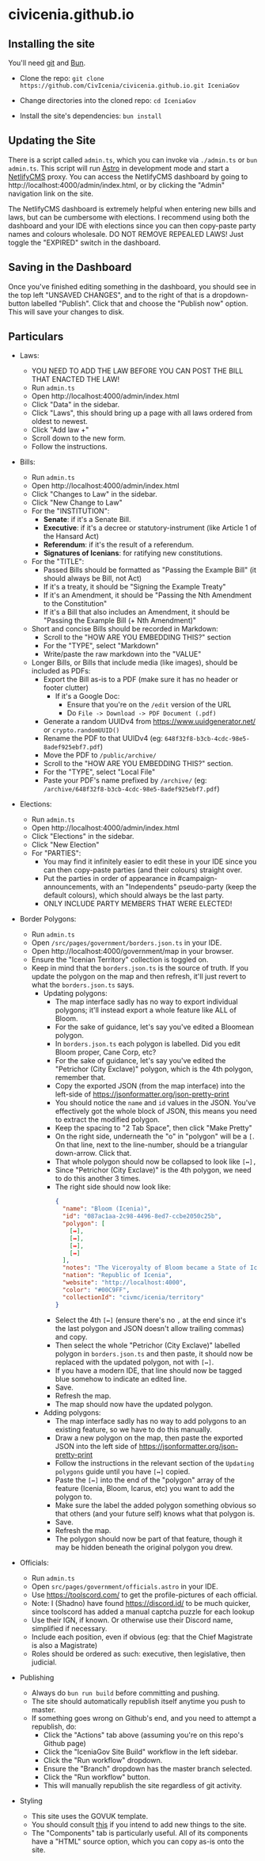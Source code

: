 # civicenia.github.io

## Installing the site

You'll need [git](https://git-scm.com/downloads) and [Bun](https://bun.sh/).

- Clone the repo: `git clone https://github.com/CivIcenia/civicenia.github.io.git IceniaGov`

- Change directories into the cloned repo: `cd IceniaGov`

- Install the site's dependencies: `bun install`

## Updating the Site

There is a script called `admin.ts`, which you can invoke via `./admin.ts` or `bun admin.ts`. This script will run [Astro](https://docs.astro.build/en/getting-started/) in development mode and start a [NetlifyCMS](https://v1.netlifycms.org/) proxy. You can access the NetlifyCMS dashboard by going to http://localhost:4000/admin/index.html, or by clicking the "Admin" navigation link on the site.

The NetlifyCMS dashboard is extremely helpful when entering new bills and laws, but can be cumbersome with elections. I recommend using both the dashboard and your IDE with elections since you can then copy-paste party names and colours wholesale. DO NOT REMOVE REPEALED LAWS! Just toggle the "EXPIRED" switch in the dashboard.

## Saving in the Dashboard

Once you've finished editing something in the dashboard, you should see in the top left "UNSAVED CHANGES", and to the right of that is a dropdown-button labelled "Publish". Click that and choose the "Publish now" option. This will save your changes to disk.

## Particulars

- Laws:
  - YOU NEED TO ADD THE LAW BEFORE YOU CAN POST THE BILL THAT ENACTED THE LAW!
  - Run `admin.ts`
  - Open http://localhost:4000/admin/index.html
  - Click "Data" in the sidebar.
  - Click "Laws", this should bring up a page with all laws ordered from oldest to newest.
  - Click "Add law +"
  - Scroll down to the new form.
  - Follow the instructions.


- Bills:
  - Run `admin.ts`
  - Open http://localhost:4000/admin/index.html
  - Click "Changes to Law" in the sidebar.
  - Click "New Change to Law"
  - For the "INSTITUTION":
    - **Senate**: if it's a Senate Bill.
    - **Executive**: if it's a decree or statutory-instrument (like Article 1 of the Hansard Act)
    - **Referendum**: if it's the result of a referendum.
    - **Signatures of Icenians**: for ratifying new constitutions.
  - For the "TITLE":
    - Passed Bills should be formatted as "Passing the Example Bill" (it should always be Bill, not Act)
    - If it's a treaty, it should be "Signing the Example Treaty"
    - If it's an Amendment, it should be "Passing the Nth Amendment to the Constitution"
    - If it's a Bill that also includes an Amendment, it should be "Passing the Example Bill (+ Nth Amendment)"
  - Short and concise Bills should be recorded in Markdown:
    - Scroll to the "HOW ARE YOU EMBEDDING THIS?" section
    - For the "TYPE", select "Markdown"
    - Write/paste the raw markdown into the "VALUE"
  - Longer Bills, or Bills that include media (like images), should be included as PDFs:
    - Export the Bill as-is to a PDF (make sure it has no header or footer clutter)
      - If it's a Google Doc:
        - Ensure that you're on the `/edit` version of the URL
        - Do `File -> Download -> PDF Document (.pdf)`
    - Generate a random UUIDv4 from https://www.uuidgenerator.net/ or `crypto.randomUUID()`
    - Rename the PDF to that UUIDv4 (eg: `648f32f8-b3cb-4cdc-98e5-8adef925ebf7.pdf`)
    - Move the PDF to `/public/archive/`
    - Scroll to the "HOW ARE YOU EMBEDDING THIS?" section.
    - For the "TYPE", select "Local File"
    - Paste your PDF's name prefixed by `/archive/` (eg: `/archive/648f32f8-b3cb-4cdc-98e5-8adef925ebf7.pdf`)


- Elections:
  - Run `admin.ts`
  - Open http://localhost:4000/admin/index.html
  - Click "Elections" in the sidebar.
  - Click "New Election"
  - For "PARTIES":
    - You may find it infinitely easier to edit these in your IDE since you can then copy-paste parties (and their colours) straight over.
    - Put the parties in order of appearance in #campaign-announcements, with an "Independents" pseudo-party (keep the default colours), which should always be the last party.
    - ONLY INCLUDE PARTY MEMBERS THAT WERE ELECTED!


- Border Polygons:
  - Run `admin.ts`
  - Open `/src/pages/government/borders.json.ts` in your IDE.
  - Open http://localhost:4000/government/map in your browser.
  - Ensure the "Icenian Territory" collection is toggled on.
  - Keep in mind that the `borders.json.ts` is the source of truth. If you update the polygon on the map and then refresh, it'll just revert to what the `borders.json.ts` says.
    - Updating polygons:
      - The map interface sadly has no way to export individual polygons; it'll instead export a whole feature like ALL of Bloom.
      - For the sake of guidance, let's say you've edited a Bloomean polygon.
      - In `borders.json.ts` each polygon is labelled. Did you edit Bloom proper, Cane Corp, etc?
      - For the sake of guidance, let's say you've edited the "Petrichor (City Exclave)" polygon, which is the 4th polygon, remember that.
      - Copy the exported JSON (from the map interface) into the left-side of https://jsonformatter.org/json-pretty-print
      - You should notice the `name` and `id` values in the JSON. You've effectively got the whole block of JSON, this means you need to extract the modified polygon.
      - Keep the spacing to "2 Tab Space", then click "Make Pretty"
      - On the right side, underneath the "o" in "polygon" will be a `[`. On that line, next to the line-number, should be a triangular down-arrow. Click that.
      - That whole polygon should now be collapsed to look like `[↔],`
      - Since "Petrichor (City Exclave)" is the 4th polygon, we need to do this another 3 times.
      - The right side should now look like:
        ```json
        {
          "name": "Bloom (Icenia)",
          "id": "087ac1aa-2c98-4496-8ed7-ccbe2050c25b",
          "polygon": [
            [↔],
            [↔],
            [↔],
            [↔]
          ],
          "notes": "The Viceroyalty of Bloom became a State of Icenia on 27th June 2022. Petrichor merged into Bloom on 19th March 2023.",
          "nation": "Republic of Icenia",
          "website": "http://localhost:4000",
          "color": "#00C9FF",
          "collectionId": "civmc/icenia/territory"
        }
        ```
      - Select the 4th `[↔]` (ensure there's no `,` at the end since it's the last polygon and JSON doesn't allow trailing commas) and copy.
      - Then select the whole "Petrichor (City Exclave)" labelled polygon in `borders.json.ts` and then paste, it should now be replaced with the updated polygon, not with `[↔]`.
      - If you have a modern IDE, that line should now be tagged blue somehow to indicate an edited line.
      - Save.
      - Refresh the map.
      - The map should now have the updated polygon.
    - Adding polygons:
      - The map interface sadly has no way to add polygons to an existing feature, so we have to do this manually.
      - Draw a new polygon on the map, then paste the exported JSON into the left side of https://jsonformatter.org/json-pretty-print
      - Follow the instructions in the relevant section of the `Updating polygons` guide until you have `[↔]` copied.
      - Paste the `[↔]` into the end of the "polygon" array of the feature (Icenia, Bloom, Icarus, etc) you want to add the polygon to.
      - Make sure the label the added polygon something obvious so that others (and your future self) knows what that polygon is.
      - Save.
      - Refresh the map.
      - The polygon should now be part of that feature, though it may be hidden beneath the original polygon you drew.


- Officials:
  - Run `admin.ts`
  - Open `src/pages/government/officials.astro` in your IDE.
  - Use https://toolscord.com/ to get the profile-pictures of each official.
  - Note: I (Shadno) have found https://discord.id/ to be much quicker, since toolscord has added a manual captcha puzzle for each lookup
  - Use their IGN, if known. Or otherwise use their Discord name, simplified if necessary.
  - Include each position, even if obvious (eg: that the Chief Magistrate is also a Magistrate)
  - Roles should be ordered as such: executive, then legislative, then judicial.


- Publishing
  - Always do `bun run build` before committing and pushing.
  - The site should automatically republish itself anytime you push to master.
  - If something goes wrong on Github's end, and you need to attempt a republish, do:
    - Click the "Actions" tab above (assuming you're on this repo's Github page)
    - Click the "IceniaGov Site Build" workflow in the left sidebar.
    - Click the "Run workflow" dropdown.
    - Ensure the "Branch" dropdown has the master branch selected.
    - Click the "Run workflow" button.
    - This will manually republish the site regardless of git activity.


- Styling
  - This site uses the GOVUK template.
  - You should consult [this](https://design-system.service.gov.uk/get-started/) if you intend to add new things to the site.
  - The "Components" tab is particularly useful. All of its components have a "HTML" source option, which you can copy as-is onto the site.